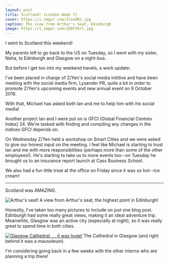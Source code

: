 ```yaml
---
layout: post
title: Scotland! (London Week 7)
cover: https://i.imgur.com/3loz8R2.jpg
caption: The view from Arthur's Seat, Edinburgh
image: https://i.imgur.com/IE0t56rl.jpg
---
```


I went to Scotland this weekend!

My parents left to go back to the US on Tuesday, so I went with my sister, Neha, to Edinburgh and Glasgow on a night-bus.

But before I get too into my weekend travels, a work update:

I've been placed in charge of Z/Yen's social media inititive and have been meeting with the social media firm, Lysander PR, quite a bit in order to promote Z/Yen's upcoming events and new annual event on 9 October 2018.

With that, Michael has asked both Ian and me to help him with _his_ social media!

Another project Ian and I were put on is GFCI (Global Financial Centres Index) 24. We're tasked with finding and compiling any changes in the indices GFCI depends on.

On Wednesday Z/Yen held a workshop on Smart Cities and we were asked to give our honest input on the meeting. I feel like Michael is starting to trust Ian and me with more responsibilities (perhaps more than some of the other employees!). He's starting to take us to more events too--on Tuesday he brought us to an insurance report launch at Cass Business School.

We also had a fun little treat at the office on Friday since it was so hot--ice cream!

---

Scotland was AMAZING.

![Arthur's seat!](https://i.imgur.com/rYuAAkch.jpg)
A view from Arthur's seat, the highest point in Edinburgh!

Honestly, I've taken too many pictures to include on just one blog post.
Edinburgh had some really great views, making it an ideal adventure trip. Meanwhile, Glasgow was an active city (especially at night), so it was really great to spend time in both cities.

[![Glasgow Cathedral. . . it was huge!](https://i.imgur.com/Lj84xKPl.jpg)](https://goo.gl/maps/BAEoXA4mg182)
The Cathedral in Glasgow (and right behind it was a mausoleum).

I'm considering going back in a few weeks with the other interns who are planning a trip there!